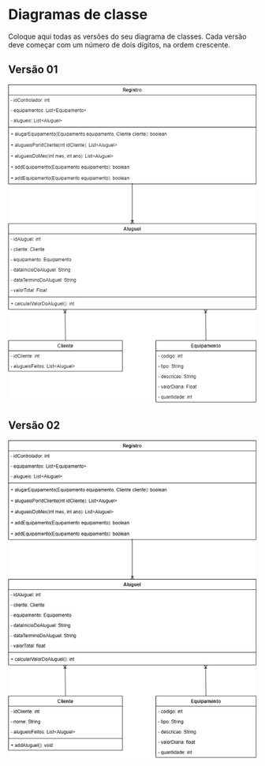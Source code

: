 # Diagramas de classe
Coloque aqui todas as versões do seu diagrama de classes. Cada versão deve começar com um número de dois dígitos, na ordem crescente.
## Versão 01
![Diagrama de classes](diagramaDeClasses.png)

## Versão 02
![Diagrama de classes](diagramadDeClassesv2.png)

